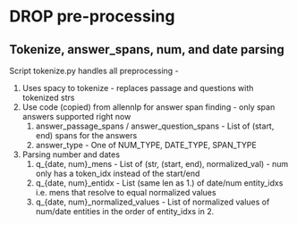 # DROP pre-processing

## Tokenize, answer_spans, num, and date parsing
Script tokenize.py handles all preprocessing - 
1. Uses spacy to tokenize - replaces passage and questions with tokenized strs
2. Use code (copied) from allennlp for answer span finding - only span answers supported right now
    1. answer_passage_spans / answer_question_spans - List of (start, end) spans for the answers
    2. answer_type - One of NUM_TYPE, DATE_TYPE, SPAN_TYPE
3. Parsing number and dates
    1. q_{date, num}_mens - List of (str, (start, end), normalized_val) - num only has a token_idx instead of the start/end
    2. q_{date, num}_entidx  - List (same len as 1.) of date/num entity_idxs i.e. mens that resolve to equal normalized values 
    3. q_{date, num}_normalized_values - List of normalized values of num/date entities in the order of entity_idxs in 2.   